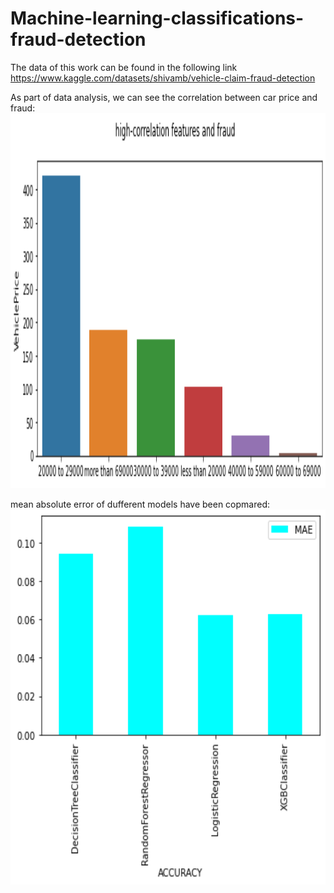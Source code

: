 # Machine-learning-classifications-fraud-detection
The data of this work can be found in the following link
https://www.kaggle.com/datasets/shivamb/vehicle-claim-fraud-detection

As part of data analysis, we can see the correlation between car price and fraud:
<img src="price_fraud.png" width="800" height="600">

mean absolute error of dufferent models have been copmared:
<img src="mae.png" width="800" height="600">



